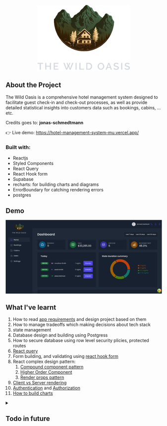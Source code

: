 <p align="center">
   
   <img src="docs/logo-dark.png" />

      
</p>

## About the Project

The Wild Oasis is a comprehensive hotel management system designed to facilitate
guest check-in and check-out processes, as well as provide detailed statistical
insights into customers data such as bookings, cabins, ... etc.

Credits goes to: **jonas-schmedtmann**

👉 Live demo: https://hotel-management-system-mu.vercel.app/

### Built with:

- Reactjs
- Styled Components
- React Query
- React Hook form
- Supabase
- recharts: for building charts and diagrams
- ErrorBoundary for catching rendering errors
- postgres

## Demo

![Pasted image 20240810233844](docs/Pasted%20image%2020240810233844.png)

## What I've learnt

1. How to read [app requirements](docs/app%20requirement.md) and design project
   based on them
2. How to manage tradeoffs which making decisions about tech stack
3. state management
4. Database design and building using Postgress
5. How to secure database using row level security plicies, protected routes
6. [React query](https://github.com/ahmad-kashkoush/Tech-notes/blob/master/React/React%20query.md)
7. Form building, and validating using [react hook form]()
8. React complex design pattern:
   1. [Compound component pattern](https://github.com/ahmad-kashkoush/Tech-notes/blob/master/React/Compund%20component%20pattern.md)
   2. [Higher Order Component](https://github.com/ahmad-kashkoush/Tech-notes/blob/master/React/Higher%20Order%20Component.md)
   3. [Render props pattern](https://github.com/ahmad-kashkoush/Tech-notes/blob/master/React/Render%20props%20pattern.md)
9. [Client vs Server rendering](.https://github.com/ahmad-kashkoush/Tech-notes/blob/master/React/Client%20vs%20Server%20rendering.md)
10. [Authentication](https://github.com/ahmad-kashkoush/Tech-notes/blob/master/React/Authentication.md)
    and
    [Authorization](https://github.com/ahmad-kashkoush/Tech-notes/blob/master/React/Authorization.md)
11. [How to build charts](https://github.com/ahmad-kashkoush/Tech-notes/blob/master/React/How%20to%20build%20charts.md)

<Details>
<summary><h2> Todo in future </h2> </summary>

- [ ] add create booking
- [ ] add edit booking
- [ ] add checkin, checkout times
- [ ] implement different prices for cabins depending on day
- [ ] add a restaurant page
- [ ] on Checkout: add a pdf invoice send to user email

</Details>
